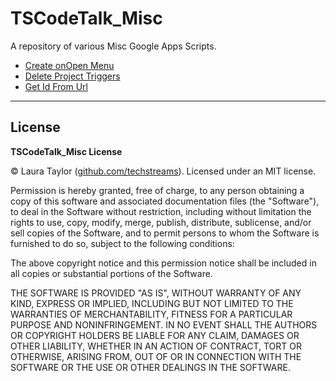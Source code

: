 # TSCodeTalk_Misc

A repository of various Misc Google Apps Scripts.

* [Create onOpen Menu](./Create_onOpen_Menu.md)
* [Delete Project Triggers](./Delete_Project_Triggers.md)
* [Get Id From Url](./Get_Id_From_Url.md)


---

## License

**TSCodeTalk_Misc License**

© Laura Taylor ([github.com/techstreams](https://github.com/techstreams)). Licensed under an MIT license.

Permission is hereby granted, free of charge, to any person obtaining a copy of this software and associated documentation files (the "Software"), to deal in the Software without restriction, including without limitation the rights to use, copy, modify, merge, publish, distribute, sublicense, and/or sell copies of the Software, and to permit persons to whom the Software is furnished to do so, subject to the following conditions:

The above copyright notice and this permission notice shall be included in all copies or substantial portions of the Software.

THE SOFTWARE IS PROVIDED "AS IS", WITHOUT WARRANTY OF ANY KIND, EXPRESS OR IMPLIED, INCLUDING BUT NOT LIMITED TO THE WARRANTIES OF MERCHANTABILITY, FITNESS FOR A PARTICULAR PURPOSE AND NONINFRINGEMENT. IN NO EVENT SHALL THE AUTHORS OR COPYRIGHT HOLDERS BE LIABLE FOR ANY CLAIM, DAMAGES OR OTHER LIABILITY, WHETHER IN AN ACTION OF CONTRACT, TORT OR OTHERWISE, ARISING FROM, OUT OF OR IN CONNECTION WITH THE SOFTWARE OR THE USE OR OTHER DEALINGS IN THE SOFTWARE.

